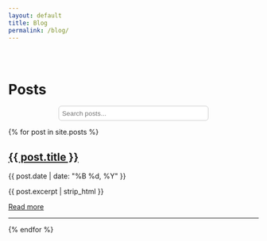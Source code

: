```yaml
---
layout: default
title: Blog
permalink: /blog/
---
```


<style>
  h1 {
    margin-top: 5rem;   /* clears navbar */
    margin-bottom: 1rem; /* keep title → search spacing */
  }

  #blog-search {
    display: block;
    margin: 0 auto 0.5rem auto; /* bottom margin before posts */
    padding: 0.4rem;
    width: 60%;
    border-radius: 6px;
    border: 1px solid #ccc;
  }

  .blog-list {
    margin-top: 0.4rem !important; /* ~1/5 of the old 2rem gap */
  }
</style>

<h1>Posts</h1>

<input type="text" 
       id="blog-search" 
       placeholder="Search posts..." />

<div class="blog-list">
  {% for post in site.posts %}
    <div class="post-card"
         data-title="{{ post.title | downcase | escape }}"
         data-excerpt="{{ post.excerpt | strip_html | downcase | escape }}">
      <h2><a href="{{ post.url | relative_url }}">{{ post.title }}</a></h2>
      <p class="post-date">{{ post.date | date: "%B %d, %Y" }}</p>
      <p class="post-excerpt">{{ post.excerpt | strip_html }}</p>
      <a class="read-more" href="{{ post.url | relative_url }}">Read more</a>
    </div>
    <hr class="post-divider">
  {% endfor %}
</div>

<script>
(function(){
  const searchInput = document.getElementById('blog-search');
  const posts = Array.from(document.querySelectorAll('.post-card'));

  function filterPosts(){
    const q = (searchInput.value || '').toLowerCase().trim();
    posts.forEach(post => {
      const title = (post.dataset.title || '').toLowerCase();
      const excerpt = (post.dataset.excerpt || '').toLowerCase();
      const match = q === '' || title.includes(q) || excerpt.includes(q);
      post.style.display = match ? '' : 'none';
      const hr = post.nextElementSibling;
      if (hr && hr.classList.contains('post-divider')) hr.style.display = match ? '' : 'none';
    });
  }

  searchInput.addEventListener('input', filterPosts);

  document.addEventListener('keydown', e => {
    if (e.key === '/' && !['INPUT','TEXTAREA'].includes(document.activeElement.tagName)) {
      e.preventDefault();
      searchInput.focus();
      searchInput.select();
    }
  });
})();
</script>
